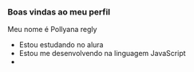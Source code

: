 ### Boas vindas ao meu perfil 

Meu nome é Pollyana regly

- Estou estudando no alura
- Estou me desenvolvendo na linguagem JavaScript
- 
